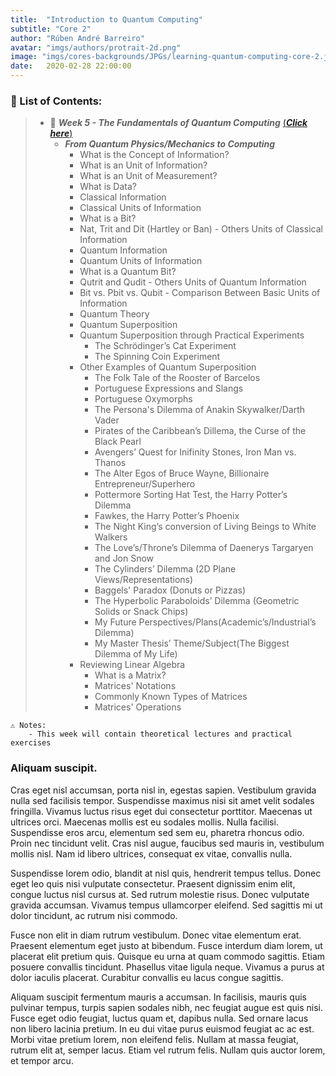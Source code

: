 ```yaml
---
title:  "Introduction to Quantum Computing"
subtitle: "Core 2"
author: "Rúben André Barreiro"
avatar: "imgs/authors/protrait-2d.png"
image: "imgs/cores-backgrounds/JPGs/learning-quantum-computing-core-2.jpg"
date:   2020-02-28 22:00:00
---
```


### 📂 List of Contents:
> * 📅 **_Week 5 - The Fundamentals of Quantum Computing_** [(**_Click here_**)](course/core-2-introduction-to-quantum-computing/week-5-the-fundamentals-of-quantum-computing)
>   * **_From Quantum Physics/Mechanics to Computing_**
>       * What is the Concept of Information?
>       * What is an Unit of Information?
>       * What is an Unit of Measurement?
>       * What is Data?
>       * Classical Information
>       * Classical Units of Information
>       * What is a Bit?
>       * Nat, Trit and Dit (Hartley or Ban) - Others Units of Classical Information
>       * Quantum Information
>       * Quantum Units of Information
>       * What is a Quantum Bit?
>       * Qutrit and Qudit - Others Units of Quantum Information
>       * Bit vs. Pbit vs. Qubit - Comparison Between Basic Units of Information
>       * Quantum Theory
>       * Quantum Superposition
>       * Quantum Superposition through Practical Experiments
>           * The Schrödinger’s Cat Experiment
>           * The Spinning Coin Experiment
>       * Other Examples of Quantum Superposition
>           * The Folk Tale of the Rooster of Barcelos
>           * Portuguese Expressions and Slangs
>           * Portuguese Oxymorphs
>           * The Persona's Dilemma of Anakin Skywalker/Darth Vader
>           * Pirates of the Caribbean’s Dillema, the Curse of the Black Pearl
>           * Avengers’ Quest for Inifinity Stones, Iron Man vs. Thanos
>           * The Alter Egos of Bruce Wayne, Billionaire Entrepreneur/Superhero
>           * Pottermore Sorting Hat Test, the Harry Potter’s Dilemma
>           * Fawkes, the Harry Potter’s Phoenix
>           * The Night King’s conversion of Living Beings to White Walkers
>           * The Love’s/Throne’s Dilemma of Daenerys Targaryen and Jon Snow
>           * The Cylinders’ Dilemma (2D Plane Views/Representations)
>           * Baggels' Paradox (Donuts or Pizzas)
>           * The Hyperbolic Paraboloids’ Dilemma (Geometric Solids or Snack Chips)
>           * My Future Perspectives/Plans(Academic’s/Industrial’s Dilemma)
>           * My Master Thesis’ Theme/Subject(The Biggest Dilemma of My Life)
>       * Reviewing Linear Algebra
>           * What is a Matrix?
>           * Matrices' Notations
>           * Commonly Known Types of Matrices
>           * Matrices' Operations

```
⚠️ Notes:
    - This week will contain theoretical lectures and practical exercises
```


### Aliquam suscipit.
Cras eget nisl accumsan, porta nisl in, egestas sapien. Vestibulum gravida nulla sed facilisis tempor. Suspendisse maximus nisi sit amet velit sodales fringilla. Vivamus luctus risus eget dui consectetur porttitor. Maecenas ut ultrices orci. Maecenas mollis est eu sodales mollis. Nulla facilisi. Suspendisse eros arcu, elementum sed sem eu, pharetra rhoncus odio. Proin nec tincidunt velit. Cras nisl augue, faucibus sed mauris in, vestibulum mollis nisl. Nam id libero ultrices, consequat ex vitae, convallis nulla.

Suspendisse lorem odio, blandit at nisl quis, hendrerit tempus tellus. Donec eget leo quis nisi vulputate consectetur. Praesent dignissim enim elit, congue luctus nisl cursus at. Sed rutrum molestie risus. Donec vulputate gravida accumsan. Vivamus tempus ullamcorper eleifend. Sed sagittis mi ut dolor tincidunt, ac rutrum nisi commodo.

Fusce non elit in diam rutrum vestibulum. Donec vitae elementum erat. Praesent elementum eget justo at bibendum. Fusce interdum diam lorem, ut placerat elit pretium quis. Quisque eu urna at quam commodo sagittis. Etiam posuere convallis tincidunt. Phasellus vitae ligula neque. Vivamus a purus at dolor iaculis placerat. Curabitur convallis eu lacus congue sagittis.

Aliquam suscipit fermentum mauris a accumsan. In facilisis, mauris quis pulvinar tempus, turpis sapien sodales nibh, nec feugiat augue est quis nisi. Fusce eget odio feugiat, luctus quam et, dapibus nulla. Sed ornare lacus non libero lacinia pretium. In eu dui vitae purus euismod feugiat ac ac est. Morbi vitae pretium lorem, non eleifend felis. Nullam at massa feugiat, rutrum elit at, semper lacus. Etiam vel rutrum felis. Nullam quis auctor lorem, et tempor arcu.
